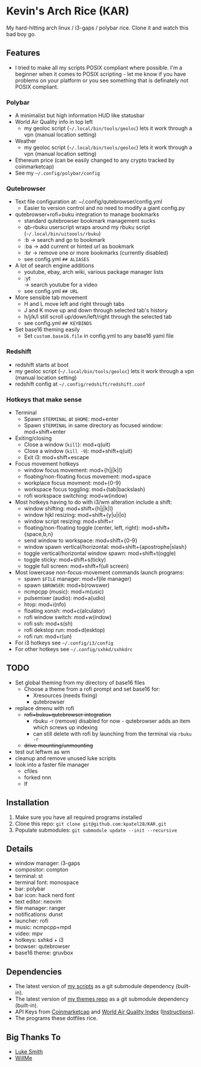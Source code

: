 # Kevin's Arch Rice (KAR)
My hard-hitting arch linux / i3-gaps / polybar rice.
Clone it and watch this bad boy go.

## Features
* I tried to make all my scripts POSIX compliant where possible. I'm a beginner when it comes to POSIX scripting - let me know if you have problems on your platform or you see something that is definately not POSIX compliant.

### Polybar
* A minimalist but high information HUD like statusbar
* World Air Quality info in top left
	* my geoloc script (`~/.local/bin/tools/geoloc`) lets it work through a vpn (manual location setting)
* Weather
	* my geoloc script (`~/.local/bin/tools/geoloc`) lets it work through a vpn (manual location setting)
* Ethereum price (can be easily changed to any crypto tracked by coinmarketcap)
* See my `~/.config/polybar/config`

### Qutebrowser
* Text file configuration at: ~/.config/qutebrowser/config.yml
	* Easier to version control and no need to modify a giant config.py
* qutebrowser+rofi+buku integration to manage bookmarks
	* standard qutebrowser bookmark management sucks
	* qb-rbuku userscript wraps around my rbuku script (`~/.local/bin/uitoools/rbuku`)
	* :b  -> search and go to bookmark
	* :ba -> add current or hinted url as bookmark
	* :br -> remove one or more bookmarks (currently disabled)
	* see config.yml `## ALIASES`
* A lot of search engine additions
	* youtube, ebay, arch wiki, various package manager lists
	* :yt <search> -> search youtube for a video
	* see config.yml `## URL`
* More sensible tab movement
	* H and L move left and right through tabs
	* J and K move up and down through selected tab's history
	* h/j/k/l still scroll up/down/left/right through the selected tab
	* see config.yml `## KEYBINDS`
* Set base16 theming easily
	* Set `custom.base16.file` in config.yml to any base16 yaml file

### Redshift
* redshift starts at boot
* my geoloc script (`~/.local/bin/tools/geoloc`) lets it work through a vpn (manual location setting)
* redshift config at `~/.config/redshift/redshift.conf`

### Hotkeys that make sense
* Terminal
	* Spawn `$TERMINAL` at `$HOME`: mod+enter
	* Spawn `$TERMINAL` in same directory as focused window: mod+shift+enter
* Exiting/closing
	* Close a window (`kill`): mod+q(uit)
	* Close a window (`kill -9`): mod+shift+q(uit)
	* Exit i3: mod+shift+escape
* Focus movement hotkeys
	* window focus movement: mod+{h|j|k|l}
	* floating/non-floating focus movement: mod+space
	* workplace focus movment: mod+{0-9}
	* workspace focus toggling: mod+{tab|backslash}
	* rofi workspace switching: mod+w(indow)
* Most hotkeys having to do with i3/wm alteration include a shift:
	* window shifting: mod+shift+{h|j|k|l}
	* window hjkl resizing: mod+shift+{y|u|i|o}
	* window script resizing: mod+shift+r
	* floating/non-floating toggle (center, left, right): mod+shift+{space,b,n}
	* send window to workspace: mod+shift+{0-9}
	* window spawn vertical/horizontal: mod+shift+{apostrophe|slash}
	* toggle vertical/horizontal window spawn: mod+shift+t(oggle)
	* toggle sticky: mod+shift+s(ticky)
	* toggle full screen: mod+shift+f(ull screen)
* Most lowercase non-focus-movement commands launch programs:
	* spawn `$FILE` manager: mod+f(ile manager)
	* spawn `$BROWSER`: mod+b(rowswer)
	* ncmpcpp (music): mod+m(usic)
	* pulsemixer (audio): mod+a(udio)
	* htop: mod+i(nfo)
	* floating xonsh: mod+c(alculator)
	* rofi window switch: mod+w(indow)
	* rofi ssh: mod+s(sh)
	* rofi dekstop run: mod+d(esktop)
	* rofi run: mod+r(un)
* For i3 hotkeys see `~/.config/i3/config`
* For other hotkeys see `~/.config/sxhkd/sxhkdrc`

## TODO
* Set global theming from my directory of base16 files
	* Choose a theme from a rofi prompt and set base16 for:
		* Xresources (needs fixing)
		* qutebrowser
* replace dmenu with rofi
	* ~~rofi+buku+qutebrowser integration~~
		* rbuku -r (remove) disabled for now - qutebrowser adds an item which screws up indexing
		* can still delete with rofi by launching from the terminal via `rbuku -r`
	* ~~drive mounting/unmounting~~
* test out leftwm as wm
* cleanup and remove unused luke scripts
* look into a faster file manager
	* cfiles
	* forked nnn
	* lf

## Installation
1. Make sure you have all required programs installed
2. Clone this repo: `git clone git@github.com:kpatel28/KAR.git`
3. Populate submodules: `git submodule update --init --recursive`

## Details
* window manager: i3-gaps
* compositor: compton
* terminal: st
* terminal font: monospace
* bar: polybar
* bar icon: hack nerd font
* text editor: neovim
* file manager: ranger
* notifications: dunst
* launcher: rofi
* music: ncmpcpp+mpd
* video: mpv
* hotkeys: sxhkd + i3
* browser: qutebrowser
* base16 theme: gruvbox

## Dependencies
* The latest version of [my scripts](https://github.com/kpatel28/scripts) as a git submodule dependency (built-in).
* The latest version of [my themes repo](https://github.com/kpatel28/themes) as a git submodule dependency (built-in).
* API Keys from [Coinmarketcap](https://coinmarketcap.com/api) and [World Air Quality Index](http://aqicn.org/data-platform/token/#/) ([Instructions](https://github.com/kpatel28/scripts/blob/master/polybar/README.md)).
* The programs these dotfiles rice.

## Big Thanks To
* [Luke Smith](https://github.com/LukeSmithxyz)
* [WillMe](https://github.com/WillemMe)

